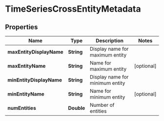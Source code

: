 
# TimeSeriesCrossEntityMetadata

## Properties
Name | Type | Description | Notes
------------ | ------------- | ------------- | -------------
**maxEntityDisplayName** | **String** | Display name for maximum entity | 
**maxEntityName** | **String** | Name for maximum entity |  [optional]
**minEntityDisplayName** | **String** | Display name for minimum entity | 
**minEntityName** | **String** | Name for minimum entity |  [optional]
**numEntities** | **Double** | Number of entities | 



